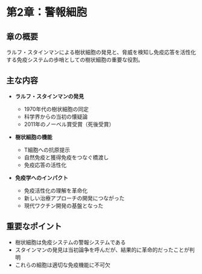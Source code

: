 # 第2章：警報細胞

## 章の概要
ラルフ・スタインマンによる樹状細胞の発見と、脅威を検知し免疫応答を活性化する免疫システムの歩哨としての樹状細胞の重要な役割。

## 主な内容
- **ラルフ・スタインマンの発見**
  - 1970年代の樹状細胞の同定
  - 科学界からの当初の懐疑論
  - 2011年のノーベル賞受賞（死後受賞）

- **樹状細胞の機能**
  - T細胞への抗原提示
  - 自然免疫と獲得免疫をつなぐ橋渡し
  - 免疫応答の活性化

- **免疫学へのインパクト**
  - 免疫活性化の理解を革命化
  - 新しい治療アプローチの開発につながった
  - 現代ワクチン開発の基盤となった

## 重要なポイント
- 樹状細胞は免疫システムの警報システムである
- スタインマンの発見は当初論争を呼んだが、結果的に革命的だったことが判明
- これらの細胞は適切な免疫機能に不可欠